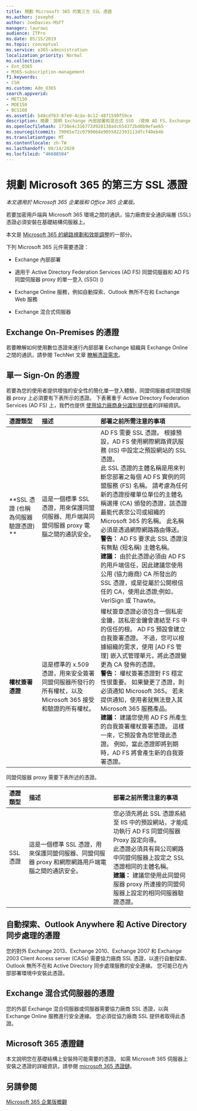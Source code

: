 ```yaml
---
title: 規劃 Microsoft 365 的第三方 SSL 憑證
ms.author: josephd
author: JoeDavies-MSFT
manager: laurawi
audience: ITPro
ms.date: 05/15/2019
ms.topic: conceptual
ms.service: o365-administration
localization_priority: Normal
ms.collection:
- Ent_O365
- M365-subscription-management
f1.keywords:
- CSH
ms.custom: Adm_O365
search.appverid:
- MET150
- MOE150
- BCS160
ms.assetid: b48cdf63-07e0-4cda-8c12-4871590f59ce
description: 摘要：說明 Exchange 內部部署和混合式 SSO （使用 AD FS、Exchange Online 服務和 Exchange Web 服務）所需的 SSL 憑證。
ms.openlocfilehash: 1738e4c316772d928138adc654372bd0b9efae65
ms.sourcegitcommit: 79065e72c0799064e9055022393113dfcf40eb4b
ms.translationtype: MT
ms.contentlocale: zh-TW
ms.lasthandoff: 08/14/2020
ms.locfileid: "46688504"
---
```

# <a name="plan-for-third-party-ssl-certificates-for-microsoft-365"></a>規劃 Microsoft 365 的第三方 SSL 憑證

*本文適用於 Microsoft 365 企業版和 Office 365 企業版。*

若要加密用戶端與 Microsoft 365 環境之間的通訊，協力廠商安全通訊端層 (SSL) 憑證必須安裝在基礎結構伺服器上。

本文是 [Microsoft 365 的網路規劃和效能調整](https://aka.ms/tune)的一部分。
   
下列 Microsoft 365 元件需要憑證：
  
- Exchange 內部部署
    
- 適用于 Active Directory Federation Services (AD FS) 同盟伺服器和 AD FS 同盟伺服器 proxy 的單一登入 (SSO)  () 
    
- Exchange Online 服務，例如自動探索、Outlook 無所不在和 Exchange Web 服務
    
- Exchange 混合式伺服器
    
## <a name="certificates-for-exchange-on-premises"></a>Exchange On-Premises 的憑證

若要瞭解如何使用數位憑證來進行內部部署 Exchange 組織與 Exchange Online 之間的通訊，請參閱 TechNet 文章 [瞭解憑證需求](https://go.microsoft.com/fwlink/p/?LinkID=243657)。
  
## <a name="certificates-for-single-sign-on"></a>單一 Sign-On 的憑證

若要為您的使用者提供增強的安全性的簡化單一登入體驗，同盟伺服器或同盟伺服器 proxy 上必須要有下表所示的憑證。 下表著重于 Active Directory Federation Services (AD FS) 上，我們也提供 [使用協力廠商身分識別提供者](https://docs.microsoft.com/azure/active-directory/hybrid/how-to-connect-fed-compatibility)的詳細資訊。
  
| 憑證類型 | 描述 | 部署之前所需注意的事項 |
|:-----|:-----|:-----|
|**SSL 憑證 (也稱為伺服器驗證憑證) ** <br/> |這是一個標準 SSL 憑證，用來保護同盟伺服器、用戶端與同盟伺服器 proxy 電腦之間的通訊安全。  <br/> |AD FS 需要 SSL 憑證。 根據預設，AD FS 使用網際網路資訊服務 (IIS) 中設定之預設網站的 SSL 憑證。  <br/> 此 SSL 憑證的主體名稱是用來判斷您部署之每個 AD FS 實例的同盟服務 (FS) 名稱。 請考慮為任何新的憑證授權單位單位的主體名稱選擇 (CA) 頒發的憑證，該憑證最能代表您公司或組織的 Microsoft 365 的名稱。 此名稱必須是透過網際網路路由傳送。  <br/>**警告：** AD FS 要求此 SSL 憑證沒有無點 (短名稱) 主體名稱。          <br/> **建議：** 由於此憑證必須由 AD FS 的用戶端信任，因此建議您使用公用 (協力廠商) CA 所發出的 SSL 憑證，或是從屬於公開根信任的 CA，使用此憑證;例如，VeriSign 或 Thawte。  <br/> |
|**權杖簽署憑證** <br/> |這是標準的 x.509 憑證，用來安全簽署同盟伺服器所發行的所有權杖，以及 Microsoft 365 接受和驗證的所有權杖。  <br/> |權杖簽章憑證必須包含一個私密金鑰，該私密金鑰會連結至 FS 中的信任的根。 AD FS 預設會建立自我簽署憑證。 不過，您可以根據組織的需求，使用 [AD FS 管理] 嵌入式管理單元，將此憑證變更為 CA 發佈的憑證。  <br/>**警告：** 權杖簽署憑證對 FS 穩定性很重要。 如果變更了憑證，則必須通知 Microsoft 365。 若未提供通知，使用者就無法登入其 Microsoft 365 服務產品。<br/>**建議：** 建議您使用 AD FS 所產生的自我簽署權杖簽署憑證。 這樣一來，它預設會為您管理此憑證。 例如，當此憑證即將到期時，AD FS 將會產生新的自我簽署憑證。  <br/> |
   
同盟伺服器 proxy 需要下表所述的憑證。
  
| 憑證類型 | 描述 | 部署之前所需注意的事項 |
|:-----|:-----|:-----|
|SSL 憑證  <br/> |這是一個標準 SSL 憑證，用來保護同盟伺服器、同盟伺服器 proxy 和網際網路用戶端電腦之間的通訊安全。  <br/> |您必須先將此 SSL 憑證系結至 IIS 中的預設網站，才能成功執行 AD FS 同盟伺服器 Proxy 設定向導。  <br/> 此憑證必須具有與公司網路中同盟伺服器上設定之 SSL 憑證相同的主體名稱。  <br/> **建議：** 建議您使用此同盟伺服器 proxy 所連接的同盟伺服器上設定的相同伺服器驗證憑證。  <br/> |
   
## <a name="certificates-for-autodiscover-outlook-anywhere-and-active-directory-synchronization"></a>自動探索、Outlook Anywhere 和 Active Directory 同步處理的憑證

您的對外 Exchange 2013、Exchange 2010、Exchange 2007 和 Exchange 2003 Client Access server (CASs) 需要協力廠商 SSL 憑證，以進行自動探索、Outlook 無所不在和 Active Directory 同步處理服務的安全連線。 您可能已在內部部署環境中安裝此憑證。
  
## <a name="certificate-for-an-exchange-hybrid-server"></a>Exchange 混合式伺服器的憑證

您的外部 Exchange 混合伺服器或伺服器需要協力廠商 SSL 憑證，以與 Exchange Online 服務進行安全連線。 您必須從協力廠商 SSL 提供者取得此憑證。
  
## <a name="microsoft-365-certificate-chains"></a>Microsoft 365 憑證鏈

本文說明您在基礎結構上安裝時可能需要的憑證。 如需 Microsoft 365 伺服器上安裝之憑證的詳細資訊，請參閱 [microsoft 365 憑證鏈](https://support.office.com/article/0c03e6b3-e73f-4316-9e2b-bf4091ae96bb)。
  
## <a name="see-also"></a>另請參閱

[Microsoft 365 企業版概觀](microsoft-365-overview.md)
